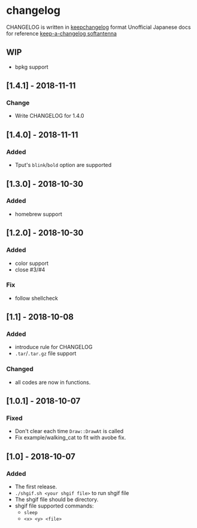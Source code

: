 # changelog

CHANGELOG is written in [keepchangelog](https://keepachangelog.com/en/1.0.0/) format
Unofficial Japanese docs for reference [keep-a-changelog softantenna](https://www.softantenna.com/wp/software/keep-a-changeloag/)

## WIP
  - bpkg support

## [1.4.1] - 2018-11-11
### Change
  - Write CHANGELOG for 1.4.0
## [1.4.0] - 2018-11-11
### Added
  - Tput's `blink`/`bold` option are supported

## [1.3.0] - 2018-10-30
### Added
  - homebrew support

## [1.2.0] - 2018-10-30
### Added
  - color support
  - close #3/#4
### Fix
  - follow shellcheck

## [1.1] - 2018-10-08
### Added
  - introduce rule for CHANGELOG
  - `.tar`/`.tar.gz` file support
### Changed
  - all codes are now in functions.


## [1.0.1] - 2018-10-07
### Fixed
  - Don't clear each time `Draw::DrawAt` is called
  - Fix example/walking_cat to fit with avobe fix.

## [1.0] - 2018-10-07
### Added
  - The first release.
  - `./shgif.sh <your shgif file>` to run shgif file
  - The shgif file should be directory.
  - shgif file supported commands:
    - `sleep`
    - `<x> <y> <file>`
